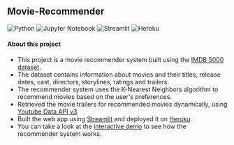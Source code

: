 ## Movie-Recommender
![Python](https://img.shields.io/badge/Python-FFD43B?style=for-the-badge&logo=python&logoColor=blue)
![Jupyter Notebook](https://img.shields.io/badge/jupyter-%23FA0F00.svg?style=for-the-badge&logo=jupyter&logoColor=white)
![Streamlit](https://img.shields.io/badge/Streamlit-FF4B4B?style=for-the-badge&logo=Streamlit&logoColor=white)
![Heroku](https://img.shields.io/badge/heroku-%23430098.svg?style=for-the-badge&logo=heroku&logoColor=white)

#### About this project
- This project is a movie recommender system built using the [IMDB 5000 dataset](https://www.kaggle.com/carolzhangdc/imdb-5000-movie-dataset). 
- The dataset contains information about movies and their titles, release dates, cast, directors, storylines, ratings and trailers. 
- The recommender system uses the K-Nearest Neighbors algorithm to recommend movies based on the user's preferences.
- Retrieved the movie trailers for recommended movies dynamically, using [Youtube Data API v3](https://developers.google.com/youtube/v3).
- Built the web app using [Streamlit](https://streamlit.io) and deployed it on [Heroku](https://www.heroku.com).
- You can take a look at the [interactive demo](https://imdb5000-movie-recommender.herokuapp.com) to see how the recommender system works.
